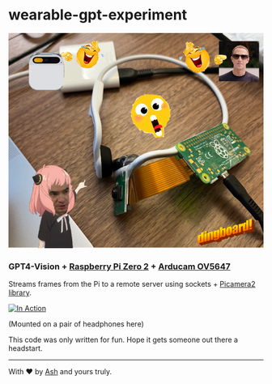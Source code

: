 # wearable-gpt-experiment

![Wearable](assets/wear_ding.png)

### GPT4-Vision + [Raspberry Pi Zero 2](https://www.raspberrypi.com/products/raspberry-pi-zero-2-w/) + [Arducam OV5647](https://www.arducam.com/product/5mp-fisheye-camera-m8-mount-lens-raspberry-pi/)

Streams frames from the Pi to a remote server using sockets + [Picamera2 library](https://datasheets.raspberrypi.com/camera/picamera2-manual.pdf).

[![In Action](https://img.youtube.com/vi/LBLcYCiD6mQ/0.jpg)](https://youtu.be/LBLcYCiD6mQ)

(Mounted on a pair of headphones here)

This code was only written for fun. Hope it gets someone out there a headstart.

-----

With ❤️ by [Ash](https://github.com/ashwinlokkur) and yours truly.